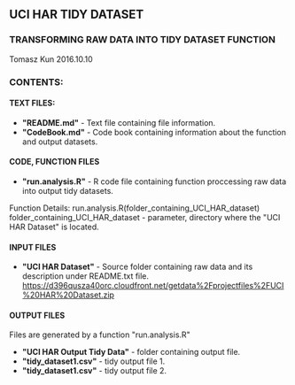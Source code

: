 
## UCI HAR TIDY DATASET
### TRANSFORMING RAW DATA INTO TIDY DATASET FUNCTION

Tomasz Kun 2016.10.10

### CONTENTS:

#### TEXT FILES:

* **"README.md"** - Text file containing file information.
* **"CodeBook.md"** - Code book containing information about the function and output datasets.

#### CODE, FUNCTION FILES

* **"run.analysis.R"** - R code file containing function proccessing raw data into output tidy datasets.

Function Details:
run.analysis.R(folder_containing_UCI_HAR_dataset)
folder_containing_UCI_HAR_dataset - parameter, directory where the "UCI HAR Dataset" is located.

#### INPUT FILES

* **"UCI HAR Dataset"** - Source folder containing raw data and its description under README.txt file.
https://d396qusza40orc.cloudfront.net/getdata%2Fprojectfiles%2FUCI%20HAR%20Dataset.zip

#### OUTPUT FILES

Files are generated by a function "run.analysis.R"

* **"UCI HAR Output Tidy Data"** - folder containing output file.
* **"tidy_dataset1.csv"** - tidy output file 1.
* **"tidy_dataset1.csv"** - tidy output file 2.
